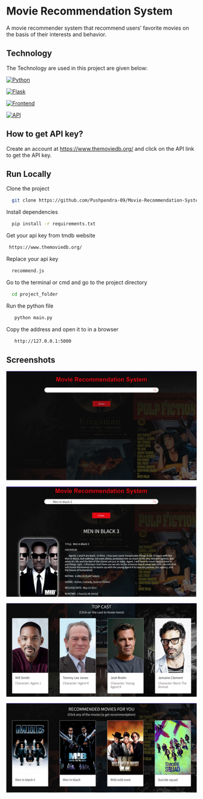 
# Movie Recommendation System

A movie recommender system that  recommend users’ favorite movies on the basis of their interests and behavior.



## Technology 

The Technology are used in this project are given below:

[![Python](https://img.shields.io/badge/Python-3.11-green)](https://www.python.org/downloads/release/python-3110/)

[![Flask](https://img.shields.io/badge/Framework-Flask-brightgreen)](https://flask.palletsprojects.com/en/2.2.x/)

[![Frontend](https://img.shields.io/badge/Frontend-HTML%2FCSS%2FJS-red)](http://www.gnu.org/licenses/agpl-3.0)

[![API](https://img.shields.io/badge/API-TMDB-blue)](https://developers.themoviedb.org/3/getting-started/introduction)




## How to get API key?
Create an account at https://www.themoviedb.org/ and click on the API link to get the API key.
## Run Locally

Clone the project

```bash
  git clone https://github.com/Pushpendra-09/Movie-Recommendation-System.git
```



Install dependencies

```bash
  pip install -r requirements.txt
```

Get your api key from tmdb website
```bash 
 https://www.themoviedb.org/
 ```
Replace your api key
```bash
  recommend.js 
```
Go to the terminal or cmd and go to the project directory

```bash
  cd project_folder

```
Run the python file
```bash
   python main.py
   ```
Copy the address and open it to in a browser
```bash
   http://127.0.0.1:5000
```


## Screenshots

![App Screenshot](https://github.com/Pushpendra-09/Movie-Recommendation-System/blob/master/Screenshots/movie.jpg)


![App Screenshot](https://github.com/Pushpendra-09/Movie-Recommendation-System/blob/master/Screenshots/mn.jpg)


![App Screenshot](https://github.com/Pushpendra-09/Movie-Recommendation-System/blob/master/Screenshots/cast.jpg)

![App Screenshot](https://github.com/Pushpendra-09/Movie-Recommendation-System/blob/master/Screenshots/rec.jpg)


